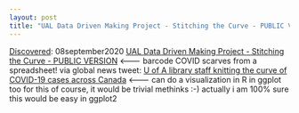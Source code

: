 ```yaml
---
layout: post
title: "UAL Data Driven Making Project - Stitching the Curve - PUBLIC VERSION"
---
```

[Discovered](http://rolandtanglao.com/2020/07/29/p1-blogthis-checkvist-list-links-to-blog/): 08september2020 [UAL Data Driven Making Project - Stitching the Curve - PUBLIC VERSION](https://docs.google.com/document/d/13UtkoPf3wmiRUP9F_sEqBwAPBHnQUiHI5cHlTMLivsk/edit) <--- barcode COVID scarves from a spreadsheet! via global news tweet: [U of A library staff knitting the curve of COVID-19 cases across Canada](https://globalnews.ca/news/7310310/u-of-a-library-staff-knitting-the-curve-of-canadas-covid-cases/) <--- can do a visualization in R in ggplot too for this of course, it would be trivial methinks :-) actually i am 100% sure this would be easy in ggplot2
